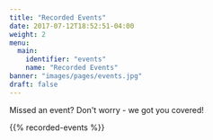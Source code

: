 ```yaml
---
title: "Recorded Events"
date: 2017-07-12T18:52:51-04:00
weight: 2
menu:
  main:
    identifier: "events"
    name: "Recorded Events"
banner: "images/pages/events.jpg"
draft: false
---
```


Missed an event? Don't worry - we got you covered!

{{% recorded-events %}}